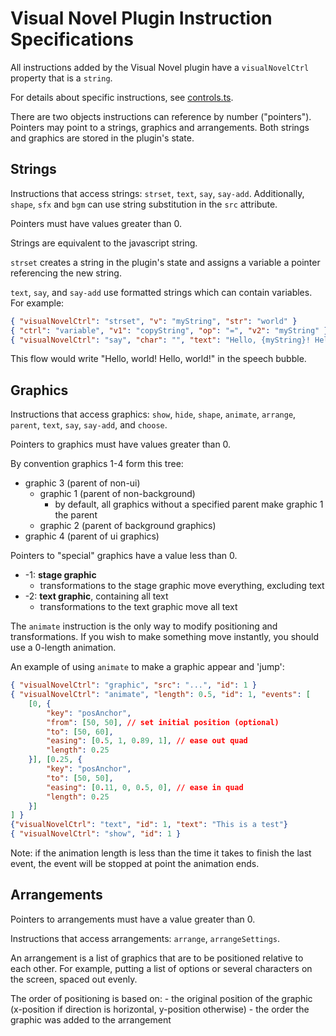 # Visual Novel Plugin Instruction Specifications

All instructions added by the Visual Novel plugin have a `visualNovelCtrl` property that is a `string`.

For details about specific instructions, see [controls.ts](controls.ts).

There are two objects instructions can reference by number ("pointers"). Pointers may point to a strings, graphics and arrangements. Both strings and graphics are stored in the plugin's state.

## Strings

Instructions that access strings: `strset`, `text`, `say`, `say-add`. Additionally, `shape`, `sfx` and `bgm` can use string substitution in the `src` attribute.

Pointers must have values greater than 0.

Strings are equivalent to the javascript string.

`strset` creates a string in the plugin's state and assigns a variable a pointer referencing the new string.

`text`, `say`, and `say-add` use formatted strings which can contain variables. For example:

```json
{ "visualNovelCtrl": "strset", "v": "myString", "str": "world" }
{ "ctrl": "variable", "v1": "copyString", "op": "=", "v2": "myString" }
{ "visualNovelCtrl": "say", "char": "", "text": "Hello, {myString}! Hello, {copyString}!" }
```

This flow would write "Hello, world! Hello, world!" in the speech bubble.

## Graphics

Instructions that access graphics: `show`, `hide`, `shape`, `animate`, `arrange`, `parent`, `text`, `say`, `say-add`, and `choose`.

Pointers to graphics must have values greater than 0.

By convention graphics 1-4 form this tree:
  - graphic 3 (parent of non-ui)
    - graphic 1 (parent of non-background)
      - by default, all graphics without a specified parent make graphic 1 the parent
    - graphic 2 (parent of background graphics)
  - graphic 4 (parent of ui graphics)

Pointers to "special" graphics have a value less than 0.
  - -1: **stage graphic**
    - transformations to the stage graphic move everything, excluding text
  - -2: **text graphic**, containing all text
    - transformations to the text graphic move all text

The `animate` instruction is the only way to modify positioning and transformations. If you wish to make something move instantly, you should use a 0-length animation.

An example of using `animate` to make a graphic appear and 'jump':

```json
{ "visualNovelCtrl": "graphic", "src": "...", "id": 1 }
{ "visualNovelCtrl": "animate", "length": 0.5, "id": 1, "events": [
    [0, {
        "key": "posAnchor",
        "from": [50, 50], // set initial position (optional)
        "to": [50, 60],
        "easing": [0.5, 1, 0.89, 1], // ease out quad
        "length": 0.25
    }], [0.25, {
        "key": "posAnchor",
        "to": [50, 50],
        "easing": [0.11, 0, 0.5, 0], // ease in quad
        "length": 0.25
    }]
] }
{"visualNovelCtrl": "text", "id": 1, "text": "This is a test"}
{ "visualNovelCtrl": "show", "id": 1 }
```

Note: if the animation length is less than the time it takes to finish the last event, the event will be stopped at point the animation ends.

## Arrangements

Pointers to arrangements must have a value greater than 0.

Instructions that access arrangements: `arrange`, `arrangeSettings`.

An arrangement is a list of graphics that are to be positioned relative to each other. For example, putting a list of options or several characters on the screen, spaced out evenly.

The order of positioning is based on:
    - the original position of the graphic (x-position if direction is horizontal, y-position otherwise)
    - the order the graphic was added to the arrangement
